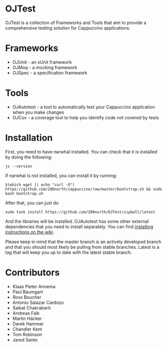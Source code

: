 OJTest
======

OJTest is a collection of Frameworks and Tools that aim to provide a comprehensive testing solution for Cappuccino applications.

Frameworks
==========

* OJUnit - an xUnit framework
* OJMoq  - a mocking framework
* OJSpec - a specification framework

Tools
=====

* OJAutotest - a tool to automatically test your Cappuccino application when you make changes
* OJCov - a coverage tool to help you identify code not covered by tests

Installation
============

First, you need to have narwhal installed. You can check that it is installed by doing the following:

    js --version

If narwhal is not installed, you can install it by running:

    $(which wget || echo "curl -O") https://github.com/280north/cappuccino/raw/master/bootstrap.sh && sudo bash bootstrap.sh
    
After that, you can just do

    sudo tusk install https://github.com/280north/OJTest/zipball/latest
    
And the libraries will be installed. OJAutotest has some other external dependencies that you need to install separately. You can find [installing instructions on the wiki](https://wiki.github.com/280north/OJTest/ojautotest).

Please keep in mind that the master branch is an actively developed branch and that you should most likely be pulling from stable branches. Latest is a tag that will keep you up to date with the latest stable branch.

Contributors
============

* Klaas Pieter Annema
* Paul Baumgart
* Ross Boucher
* Antonio Salazar Cardozo
* Saikat Chakrabarti
* Andreas Falk
* Martin Häcker
* Derek Hammer
* Chandler Kent
* Tom Robinson
* Jared Santo
